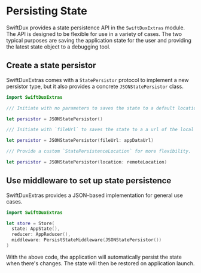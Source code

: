 # Persisting State

SwiftDux provides a state persistence API in the `SwiftDuxExtras` module. The API is designed to be flexible for use in a variety of cases. The two typical purposes are saving the application state for the user and providing the latest state object to a debugging tool.

## Create a state persistor

SwiftDuxExtras comes with a `StatePersistor` protocol to implement a new persistor type, but it also provides a concrete `JSONStatePersistor` class.

```swift
import SwiftDuxExtras

/// Initiate with no parameters to saves the state to a default location.

let persistor = JSONStatePersistor()

/// Initiate with `fileUrl` to saves the state to a a url of the local filesystem.

let persistor = JSONStatePersistor(fileUrl: appDataUrl)

/// Provide a custom `StatePersistenceLocation` for more flexibility.

let persistor = JSONStatePersistor(location: remoteLocation)
```

## Use middleware to set up state persistence

SwiftDuxExtras provides a JSON-based implementation for general use cases.

```swift
import SwiftDuxExtras

let store = Store(
  state: AppState(),
  reducer: AppReducer(),
  middleware: PersistStateMiddleware(JSONStatePersistor())
)

```

With the above code, the application will automatically persist the state when there's changes. The state will then be restored on application launch.
